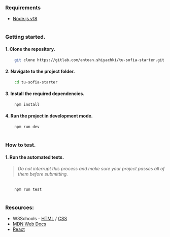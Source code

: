 ### Requirements

-   [Node.js v18](https://nodejs.org/en/download)

#

### Getting started.

#### 1. Clone the repository.

```bash
    git clone https://gitlab.com/antoan.shiyachki/tu-sofia-starter.git
```

#### 2. Navigate to the project folder.

```bash
    cd tu-sofia-starter
```

#### 3. Install the required dependencies.

```bash
    npm install
```

#### 4. Run the project in development mode.

```bash
    npm run dev
```

#

### How to test.

#### 1. Run the automated tests.

> ###### Do not interrupt this process and make sure your project passes all of them before submitting.

```bash
    npm run test
```

#

### Resources:

-   W3Schools - [HTML](https://www.w3schools.com/html/default.asp) / [CSS](https://www.w3schools.com/css/default.asp)
-   [MDN Web Docs](https://developer.mozilla.org/en-US/)
-   [React](https://react.dev/reference/react)

#
